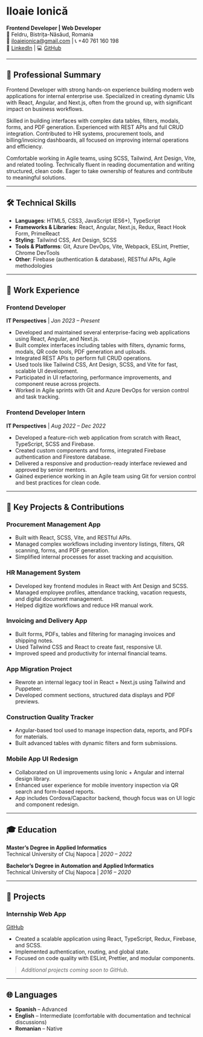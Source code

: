 # Iloaie Ionică  
**Frontend Developer | Web Developer**  
📍 Feldru, Bistrița-Năsăud, Romania  
📧 iloaieionica@gmail.com | 📞 +40 761 160 198  
🔗 [LinkedIn](https://www.linkedin.com/in/iloaie-ionica/) | 💻 [GitHub](https://github.com/iloaieionica96)

---

## 🧠 Professional Summary

Frontend Developer with strong hands-on experience building modern web applications for internal enterprise use. Specialized in creating dynamic UIs with React, Angular, and Next.js, often from the ground up, with significant impact on business workflows.

Skilled in building interfaces with complex data tables, filters, modals, forms, and PDF generation. Experienced with REST APIs and full CRUD integration. Contributed to HR systems, procurement tools, and billing/invoicing dashboards, all focused on improving internal operations and efficiency.

Comfortable working in Agile teams, using SCSS, Tailwind, Ant Design, Vite, and related tooling. Technically fluent in reading documentation and writing structured, clean code. Eager to take ownership of features and contribute to meaningful solutions.

---

## 🛠️ Technical Skills

- **Languages**: HTML5, CSS3, JavaScript (ES6+), TypeScript  
- **Frameworks & Libraries**: React, Angular, Next.js, Redux, React Hook Form, PrimeReact  
- **Styling**: Tailwind CSS, Ant Design, SCSS  
- **Tools & Platforms**: Git, Azure DevOps, Vite, Webpack, ESLint, Prettier, Chrome DevTools  
- **Other**: Firebase (authentication & database), RESTful APIs, Agile methodologies  

---

## 💼 Work Experience

### Frontend Developer  
**IT Perspectives** | *Jan 2023 – Present*  
- Developed and maintained several enterprise-facing web applications using React, Angular, and Next.js.  
- Built complex interfaces including tables with filters, dynamic forms, modals, QR code tools, PDF generation and uploads.  
- Integrated REST APIs to perform full CRUD operations.  
- Used tools like Tailwind CSS, Ant Design, SCSS, and Vite for fast, scalable UI development.  
- Participated in UI refactoring, performance improvements, and component reuse across projects.  
- Worked in Agile sprints with Git and Azure DevOps for version control and task tracking.

### Frontend Developer Intern  
**IT Perspectives** | *Aug 2022 – Dec 2022*  
- Developed a feature-rich web application from scratch with React, TypeScript, SCSS and Firebase.  
- Created custom components and forms, integrated Firebase authentication and Firestore database.  
- Delivered a responsive and production-ready interface reviewed and approved by senior mentors.  
- Gained experience working in an Agile team using Git for version control and best practices for clean code.

---

## 🚀 Key Projects & Contributions

### Procurement Management App  
- Built with React, SCSS, Vite, and RESTful APIs.  
- Managed complex workflows including inventory listings, filters, QR scanning, forms, and PDF generation.  
- Simplified internal processes for asset tracking and acquisition.

### HR Management System  
- Developed key frontend modules in React with Ant Design and SCSS.  
- Managed employee profiles, attendance tracking, vacation requests, and digital document management.  
- Helped digitize workflows and reduce HR manual work.

### Invoicing and Delivery App  
- Built forms, PDFs, tables and filtering for managing invoices and shipping notes.  
- Used Tailwind CSS and React to create fast, responsive UI.  
- Improved speed and productivity for internal financial teams.

### App Migration Project  
- Rewrote an internal legacy tool in React + Next.js using Tailwind and Puppeteer.  
- Developed comment sections, structured data displays and PDF previews.

### Construction Quality Tracker  
- Angular-based tool used to manage inspection data, reports, and PDFs for materials.  
- Built advanced tables with dynamic filters and form submissions.

### Mobile App UI Redesign  
- Collaborated on UI improvements using Ionic + Angular and internal design library.  
- Enhanced user experience for mobile inventory inspection via QR search and form-based reports.  
- App includes Cordova/Capacitor backend, though focus was on UI logic and component redesign.

---

## 🎓 Education

**Master’s Degree in Applied Informatics**  
Technical University of Cluj Napoca | *2020 – 2022*

**Bachelor’s Degree in Automation and Applied Informatics**  
Technical University of Cluj Napoca | *2016 – 2020*

---

## 📂 Projects

### Internship Web App  
[GitHub](https://github.com/iloaieionica96)  
- Created a scalable application using React, TypeScript, Redux, Firebase, and SCSS.  
- Implemented authentication, routing, and global state.  
- Focused on code quality with ESLint, Prettier, and modular components.

> *Additional projects coming soon to GitHub.*

---

## 🌐 Languages

- **Spanish** – Advanced  
- **English** – Intermediate (comfortable with documentation and technical discussions)  
- **Romanian** – Native
